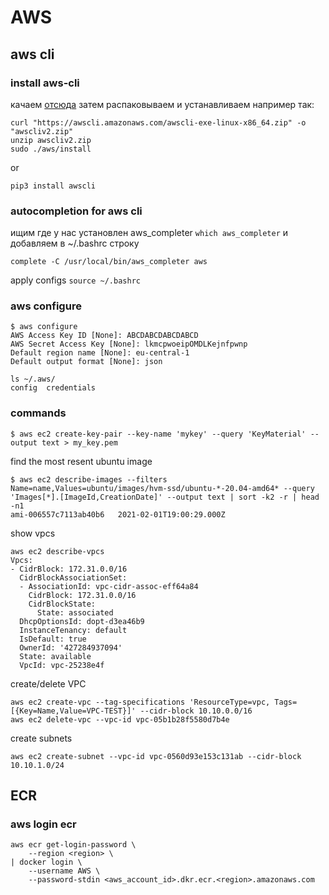 # AWS


## aws cli

### install aws-cli

качаем [отсюда](https://docs.aws.amazon.com/cli/latest/userguide/install-cliv2-linux.html) 
затем распаковываем и устанавливаем например так:
```
curl "https://awscli.amazonaws.com/awscli-exe-linux-x86_64.zip" -o "awscliv2.zip"
unzip awscliv2.zip
sudo ./aws/install
```
or
```
pip3 install awscli
```

### autocompletion for aws cli


ищим где у нас установлен aws_completer `which aws_completer`
и добавляем в ~/.bashrc строку
```
complete -C /usr/local/bin/aws_completer aws
```
apply configs `source ~/.bashrc`

### aws configure
```
$ aws configure
AWS Access Key ID [None]: ABCDABCDABCDABCD
AWS Secret Access Key [None]: lkmcpwoeipOMDLKejnfpwnp
Default region name [None]: eu-central-1
Default output format [None]: json
```
```
ls ~/.aws/
config  credentials
```

### commands

```
$ aws ec2 create-key-pair --key-name 'mykey' --query 'KeyMaterial' --output text > my_key.pem
```

find the most resent ubuntu image
```
$ aws ec2 describe-images --filters Name=name,Values=ubuntu/images/hvm-ssd/ubuntu-*-20.04-amd64* --query 'Images[*].[ImageId,CreationDate]' --output text | sort -k2 -r | head -n1
ami-006557c7113ab40b6   2021-02-01T19:00:29.000Z
```

show vpcs
```
aws ec2 describe-vpcs
Vpcs:
- CidrBlock: 172.31.0.0/16
  CidrBlockAssociationSet:
  - AssociationId: vpc-cidr-assoc-eff64a84
    CidrBlock: 172.31.0.0/16
    CidrBlockState:
      State: associated
  DhcpOptionsId: dopt-d3ea46b9
  InstanceTenancy: default
  IsDefault: true
  OwnerId: '427284937094'
  State: available
  VpcId: vpc-25238e4f
```
create/delete VPC
```
aws ec2 create-vpc --tag-specifications 'ResourceType=vpc, Tags=[{Key=Name,Value=VPC-TEST}]' --cidr-block 10.10.0.0/16
aws ec2 delete-vpc --vpc-id vpc-05b1b28f5580d7b4e
```
create subnets
```
aws ec2 create-subnet --vpc-id vpc-0560d93e153c131ab --cidr-block 10.10.1.0/24
```

## ECR

### aws login ecr

```
aws ecr get-login-password \
    --region <region> \
| docker login \
    --username AWS \
    --password-stdin <aws_account_id>.dkr.ecr.<region>.amazonaws.com
```
